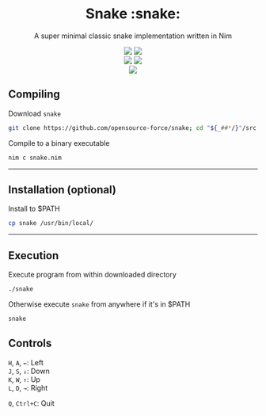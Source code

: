 <div align="center">
<h1>Snake :snake:</h1>
<p>A super minimal classic snake implementation written in Nim</p>
<a href='#'><img src="https://img.shields.io/badge/Made%20with-Nim-&?style=flat-square&labelColor=232329&color=FFE953&logo=nim"/></a>
<a href='#'><img src="https://img.shields.io/badge/Maintained%3F-Yes-green.svg?style=flat-square&labelColor=232329&color=5277C3"></img></a>
<br/>
<a href='#'><img src="https://img.shields.io/tokei/lines/github/wick3dr0se/sysfetch?color=%23ff4f64&label=LOC&logo=buffer&logoColor=%23ff4f64&style=flat-square&labelColor=232329"/></a>
<a href='#'><img src="https://img.shields.io/github/size/opensource-force/snake/src/snake.nim?branch=main&color=%231DBF73&label=Size&logo=files&logoColor=%231DBF73&style=flat-square&labelColor=232329"/></a>
<br/>
<a href="https://discord.gg/W4mQqNnfSq">
<img src="https://discordapp.com/api/guilds/913584348937207839/widget.png?style=shield"/></a>
</div>

## Compiling
Download `snake`
```bash
git clone https://github.com/opensource-force/snake; cd "${_##*/}"/src
```

Compile to a binary executable
```bash
nim c snake.nim
```

---

## Installation (optional)
Install to $PATH
```bash
cp snake /usr/bin/local/
```

---

## Execution
Execute program from within downloaded directory
```bash
./snake
```

Otherwise execute `snake` from anywhere if it's in $PATH
```bash
snake
```

## Controls
`H`, `A`, `←`: Left  
`J`, `S`, `↓`: Down  
`K`, `W`, `↑`: Up  
`L`, `D`, `→`: Right

`Q`, `Ctrl+C`: Quit
